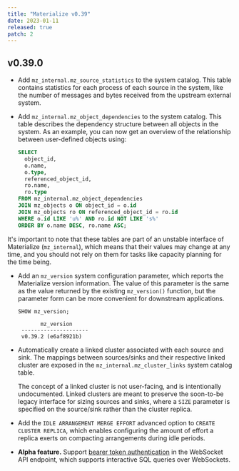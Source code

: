 ```yaml
---
title: "Materialize v0.39"
date: 2023-01-11
released: true
patch: 2
---
```


## v0.39.0

* Add `mz_internal.mz_source_statistics` to the system catalog. This table
  contains statistics for each process of each source in the system, like the
  number of messages and bytes received from the upstream external system.

* Add `mz_internal.mz_object_dependencies` to the system catalog. This table
  describes the dependency structure between all objects in the system. As an
  example, you can now get an overview of the relationship between user-defined
  objects using:

  ```sql
  SELECT
    object_id,
	o.name,
	o.type,
	referenced_object_id,
	ro.name,
	ro.type
  FROM mz_internal.mz_object_dependencies
  JOIN mz_objects o ON object_id = o.id
  JOIN mz_objects ro ON referenced_object_id = ro.id
  WHERE o.id LIKE 'u%' AND ro.id NOT LIKE 's%'
  ORDER BY o.name DESC, ro.name ASC;
  ```

It's important to note that these tables are part of an unstable interface of
Materialize (`mz_internal`), which means that their values may change at any
time, and you should not rely on them for tasks like capacity planning for
the time being.

* Add an `mz_version` system configuration parameter, which reports the
  Materialize version information. The value of this parameter is the same as
  the value returned by the existing `mz_version()` function, but the parameter
  form can be more convenient for downstream applications.

  ```sql
  SHOW mz_version;
  ```

  ```nofmt
         mz_version
   ---------------------
   v0.39.2 (e6af8921b)
  ```

* Automatically create a linked cluster associated with each source and sink.
  The mappings between sources/sinks and their respective linked cluster are exposed in the
  `mz_internal.mz_cluster_links` system catalog table.

  The concept of a linked cluster is not user-facing, and is intentionally
  undocumented. Linked clusters are meant to preserve the soon-to-be legacy
  interface for sizing sources and sinks, where a `SIZE` parameter is specified on the
  source/sink rather than the cluster replica.

* Add the `IDLE ARRANGEMENT MERGE EFFORT` advanced option to `CREATE CLUSTER
  REPLICA`, which enables configuring the amount of effort a replica exerts on
  compacting arrangements during idle periods.

* **Alpha feature.** Support [bearer token authentication](/integrations/websocket-api/#endpoint) in the WebSocket API endpoint, which supports interactive SQL queries over WebSockets.
